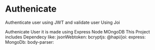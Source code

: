 # Authenicate
Authenticate user using JWT and validate user Using Joi

Authenicate User it is made using Express Node MOngoDB 
This Project includes Dependecy like:
jsonWebtoken: 
bcryptjs:
@hapi/joi:
express:
MongoDb:
body-parser:
